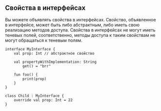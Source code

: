 ## Свойства в интерфейсах

Вы можете объявлять свойства в интерфейсах. Свойство, объявленное в интерфейсе, может быть либо абстрактным, либо иметь свою реализацию методов доступа. Свойства в интерфейсах не могут иметь теневых полей, соответственно, методы доступа к таким свойствам не могут обращаться к теневым полям.

```
interface MyInterface {
    val prop: Int // абстрактное свойство

    val propertyWithImplementation: String
        get() = "brr"

    fun foo() {
        print(prop)
    }
}

class Child : MyInterface {
    override val prop: Int = 22
}
```

![](data:image/gif;base64,R0lGODlhAQABAPABAP///wAAACH5BAEKAAAALAAAAAABAAEAAAICRAEAOw==)![](data:image/gif;base64,R0lGODlhAQABAPABAP///wAAACH5BAEKAAAALAAAAAABAAEAAAICRAEAOw== "Click and drag to move")
